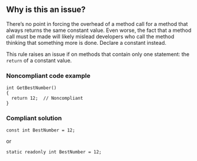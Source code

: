 ## Why is this an issue?

There’s no point in forcing the overhead of a method call for a method that always returns the same constant value. Even worse, the fact that a
method call must be made will likely mislead developers who call the method thinking that something more is done. Declare a constant instead.

This rule raises an issue if on methods that contain only one statement: the `return` of a constant value.

### Noncompliant code example

    int GetBestNumber()
    {
      return 12;  // Noncompliant
    }

### Compliant solution

    const int BestNumber = 12;

or

    static readonly int BestNumber = 12;